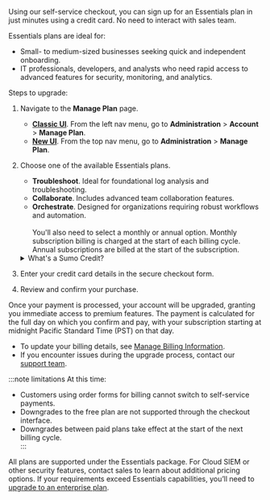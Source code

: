 Using our self-service checkout, you can sign up for an Essentials plan in just minutes using a credit card. No need to interact with sales team.

Essentials plans are ideal for:  
- Small- to medium-sized businesses seeking quick and independent onboarding.  
- IT professionals, developers, and analysts who need rapid access to advanced features for security, monitoring, and analytics.

Steps to upgrade:

1. Navigate to the **Manage Plan** page.
   * [**Classic UI**](/docs/get-started/sumo-logic-ui-classic). From the left nav menu, go to **Administration** > **Account** > **Manage Plan**.
   * [**New UI**](/docs/get-started/sumo-logic-ui). From the top nav menu, go to **Administration** > **Manage Plan**.
1. Choose one of the available Essentials plans.
   * **Troubleshoot**. Ideal for foundational log analysis and troubleshooting.
   * **Collaborate**. Includes advanced team collaboration features.
   * **Orchestrate**. Designed for organizations requiring robust workflows and automation.<br/><br/>You'll also need to select a monthly or annual option. Monthly subscription billing is charged at the start of each billing cycle. Annual subscriptions are billed at the start of the subscription.

    <details>

    <summary>What's a Sumo Credit?</summary>

    Sumo Credit is a unit of measure that is used to flexibly pay for any products (e.g., logs, metrics, storage) within your plan. This can be used as needed for your desired purpose by managing your account without unnecessary waste.

    </details>

1. Enter your credit card details in the secure checkout form.
1. Review and confirm your purchase.

Once your payment is processed, your account will be upgraded, granting you immediate access to premium features. The payment is calculated for the full day on which you confirm and pay, with your subscription starting at midnight Pacific Standard Time (PST) on that day.

* To update your billing details, see [Manage Billing Information](/docs/manage/manage-subscription/manage-billing-information).
* If you encounter issues during the upgrade process, contact our [support team](https://support.sumologic.com/support/s/).

:::note limitations
At this time:  
- Customers using order forms for billing cannot switch to self-service payments.  
- Downgrades to the free plan are not supported through the checkout interface.  
- Downgrades between paid plans take effect at the start of the next billing cycle.  
:::

All plans are supported under the Essentials package. For Cloud SIEM or other security features, contact sales to learn about additional pricing options. If your requirements exceed Essentials capabilities, you’ll need to [upgrade to an enterprise plan](#upgrade-to-an-enterprise-plan).
